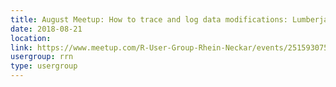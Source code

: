 ```yaml
---
title: August Meetup: How to trace and log data modifications: Lumberjack
date: 2018-08-21
location: 
link: https://www.meetup.com/R-User-Group-Rhein-Neckar/events/251593075/
usergroup: rrn
type: usergroup
---
```

